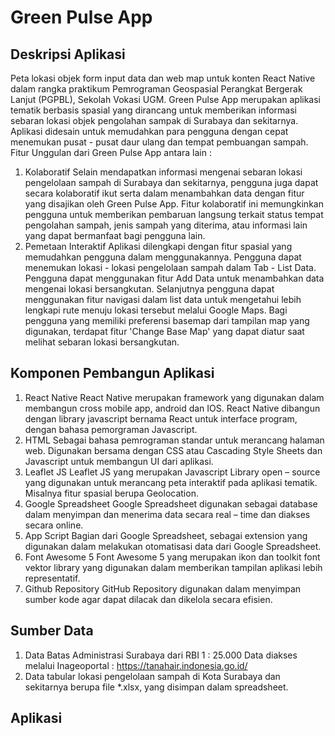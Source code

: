 # Green Pulse App

## Deskripsi Aplikasi
Peta lokasi objek form input data dan web map untuk konten React Native dalam rangka praktikum Pemrograman Geospasial Perangkat Bergerak Lanjut (PGPBL), Sekolah Vokasi UGM.
Green Pulse App merupakan aplikasi tematik berbasis spasial yang dirancang untuk memberikan informasi sebaran lokasi objek pengolahan sampak di Surabaya dan sekitarnya. Aplikasi didesain untuk memudahkan para pengguna dengan cepat menemukan pusat - pusat daur ulang dan tempat pembuangan sampah.
Fitur Unggulan dari Green Pulse App antara lain : 
1.	Kolaboratif 
Selain mendapatkan informasi mengenai sebaran lokasi pengelolaan sampah di Surabaya dan sekitarnya, pengguna juga dapat secara kolaboratif ikut serta dalam menambahkan data dengan fitur yang disajikan oleh Green Pulse App.   Fitur kolaboratif ini memungkinkan pengguna untuk memberikan pembaruan langsung terkait status tempat pengolahan sampah, jenis sampah yang diterima, atau informasi lain yang dapat bermanfaat bagi pengguna lain. 
2.	Pemetaan Interaktif 
Aplikasi dilengkapi dengan fitur spasial yang memudahkan pengguna dalam menggunakannya. Pengguna dapat menemukan lokasi - lokasi pengelolaan sampah dalam Tab - List Data. Pengguna dapat menggunakan fitur Add Data untuk menambahkan data mengenai lokasi bersangkutan. Selanjutnya pengguna dapat menggunakan fitur navigasi dalam list data untuk    mengetahui lebih lengkapi rute menuju lokasi tersebut melalui Google Maps. Bagi pengguna yang memiliki preferensi basemap dari tampilan map yang digunakan, terdapat fitur 'Change Base Map' yang dapat diatur saat melihat sebaran lokasi bersangkutan. 

## Komponen Pembangun Aplikasi
1)	React Native 
React Native merupakan framework yang digunakan dalam membangun cross mobile app, android dan IOS. React Native dibangun dengan library javascript bernama React untuk interface program, dengan bahasa pemorgraman Javascript.
2)	HTML 
Sebagai bahasa pemrograman standar untuk merancang halaman web. Digunakan bersama dengan CSS atau Cascading Style Sheets dan Javascript untuk membangun UI dari aplikasi. 
3)	Leaflet JS
Leaflet JS yang merupakan Javascript Library open – source yang digunakan untuk merancang peta interaktif pada aplikasi tematik. Misalnya fitur spasial berupa Geolocation. 
4)	Google Spreadsheet 
Google Spreadsheet digunakan sebagai database dalam menyimpan dan menerima data secara real – time dan diakses secara online. 
5)	App Script 
Bagian dari Google Spreadsheet, sebagai extension yang digunakan dalam melakukan otomatisasi data dari Google Spreadsheet. 
6)	Font Awesome 5
Font Awesome 5 yang merupakan ikon dan toolkit font vektor library yang digunakan dalam memberikan tampilan aplikasi lebih representatif. 
7)	Github Repository
GitHub Repository digunakan dalam menyimpan sumber kode agar dapat dilacak dan dikelola secara efisien. 

## Sumber Data
1)	Data Batas Administrasi Surabaya dari RBI 1 : 25.000 
Data diakses melalui Inageoportal : https://tanahair.indonesia.go.id/
2)	Data tabular lokasi pengelolaan sampah di Kota Surabaya dan sekitarnya berupa file *.xlsx, yang disimpan dalam spreadsheet. 

## Aplikasi 


